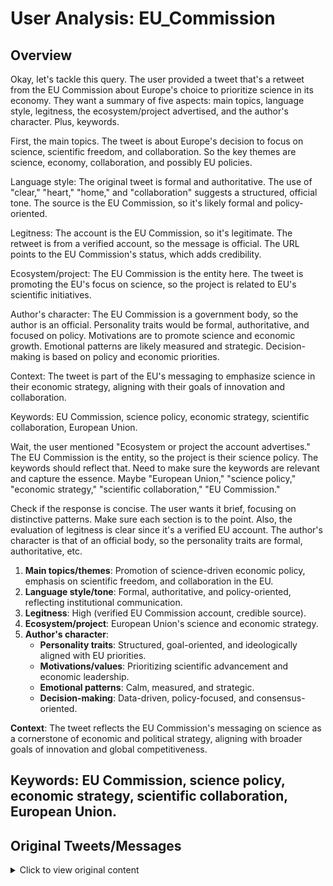 # User Analysis: EU_Commission

## Overview

<think>
Okay, let's tackle this query. The user provided a tweet that's a retweet from the EU Commission about Europe's choice to prioritize science in its economy. They want a summary of five aspects: main topics, language style, legitness, the ecosystem/project advertised, and the author's character. Plus, keywords.

First, the main topics. The tweet is about Europe's decision to focus on science, scientific freedom, and collaboration. So the key themes are science, economy, collaboration, and possibly EU policies.

Language style: The original tweet is formal and authoritative. The use of "clear," "heart," "home," and "collaboration" suggests a structured, official tone. The source is the EU Commission, so it's likely formal and policy-oriented.

Legitness: The account is the EU Commission, so it's legitimate. The retweet is from a verified account, so the message is official. The URL points to the EU Commission's status, which adds credibility.

Ecosystem/project: The EU Commission is the entity here. The tweet is promoting the EU's focus on science, so the project is related to EU's scientific initiatives.

Author's character: The EU Commission is a government body, so the author is an official. Personality traits would be formal, authoritative, and focused on policy. Motivations are to promote science and economic growth. Emotional patterns are likely measured and strategic. Decision-making is based on policy and economic priorities.

Context: The tweet is part of the EU's messaging to emphasize science in their economic strategy, aligning with their goals of innovation and collaboration.

Keywords: EU Commission, science policy, economic strategy, scientific collaboration, European Union.

Wait, the user mentioned "Ecosystem or project the account advertises." The EU Commission is the entity, so the project is their science policy. The keywords should reflect that. Need to make sure the keywords are relevant and capture the essence. Maybe "European Union," "science policy," "economic strategy," "scientific collaboration," "EU Commission."

Check if the response is concise. The user wants it brief, focusing on distinctive patterns. Make sure each section is to the point. Also, the evaluation of legitness is clear since it's a verified EU account. The author's character is that of an official body, so the personality traits are formal, authoritative, etc.
</think>

1. **Main topics/themes**: Promotion of science-driven economic policy, emphasis on scientific freedom, and collaboration in the EU.  
2. **Language style/tone**: Formal, authoritative, and policy-oriented, reflecting institutional communication.  
3. **Legitness**: High (verified EU Commission account, credible source).  
4. **Ecosystem/project**: European Union's science and economic strategy.  
5. **Author's character**:  
   - **Personality traits**: Structured, goal-oriented, and ideologically aligned with EU priorities.  
   - **Motivations/values**: Prioritizing scientific advancement and economic leadership.  
   - **Emotional patterns**: Calm, measured, and strategic.  
   - **Decision-making**: Data-driven, policy-focused, and consensus-oriented.  

**Context**: The tweet reflects the EU Commission's messaging on science as a cornerstone of economic and political strategy, aligning with broader goals of innovation and global competitiveness.  

**Keywords**: EU Commission, science policy, economic strategy, scientific collaboration, European Union.
---
## Original Tweets/Messages

<details>
<summary>Click to view original content</summary>

| Type | Content |
|------|---------|
| messages | RT @vonderleyen: Europe’s choice is clear.

To put science at the heart of its economy.

To become the home of scientific freedom and colla… |

</details>
